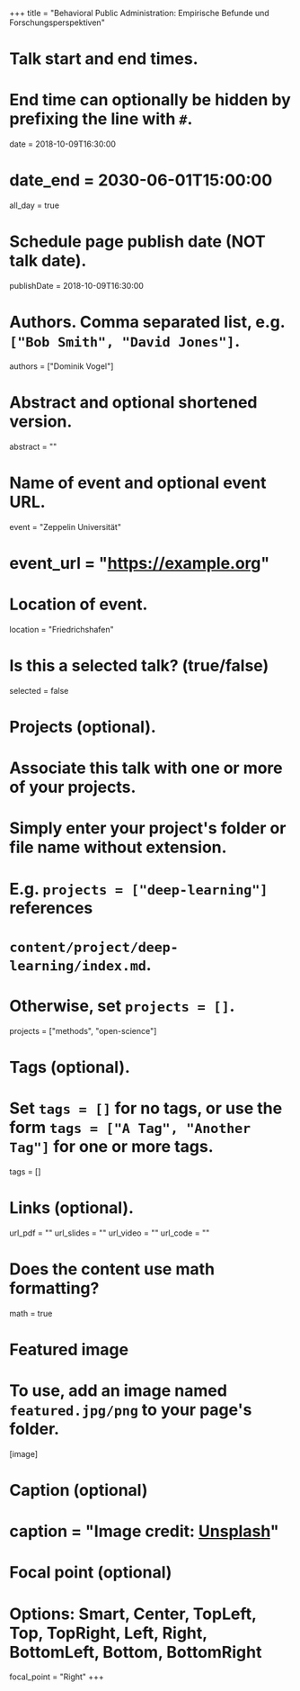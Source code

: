 +++
title = "Behavioral Public Administration: Empirische Befunde und Forschungsperspektiven"

# Talk start and end times.
#   End time can optionally be hidden by prefixing the line with `#`.
date = 2018-10-09T16:30:00
# date_end = 2030-06-01T15:00:00
all_day = true

# Schedule page publish date (NOT talk date).
publishDate = 2018-10-09T16:30:00

# Authors. Comma separated list, e.g. `["Bob Smith", "David Jones"]`.
authors = ["Dominik Vogel"]

# Abstract and optional shortened version.
abstract = ""

# Name of event and optional event URL.
event = "Zeppelin Universität"
# event_url = "https://example.org"

# Location of event.
location = "Friedrichshafen"

# Is this a selected talk? (true/false)
selected = false

# Projects (optional).
#   Associate this talk with one or more of your projects.
#   Simply enter your project's folder or file name without extension.
#   E.g. `projects = ["deep-learning"]` references 
#   `content/project/deep-learning/index.md`.
#   Otherwise, set `projects = []`.
projects = ["methods", "open-science"]

# Tags (optional).
#   Set `tags = []` for no tags, or use the form `tags = ["A Tag", "Another Tag"]` for one or more tags.
tags = []

# Links (optional).
url_pdf = ""
url_slides = ""
url_video = ""
url_code = ""

# Does the content use math formatting?
math = true

# Featured image
# To use, add an image named `featured.jpg/png` to your page's folder. 
[image]
  # Caption (optional)
  # caption = "Image credit: [**Unsplash**](https://unsplash.com/photos/bzdhc5b3Bxs)"

  # Focal point (optional)
  # Options: Smart, Center, TopLeft, Top, TopRight, Left, Right, BottomLeft, Bottom, BottomRight
  focal_point = "Right"
+++

